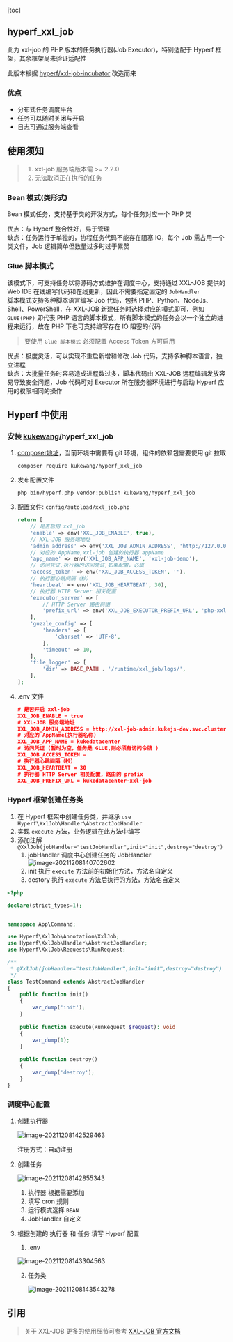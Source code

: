 [toc]



## hyperf_xxl_job

此为 xxl-job 的 PHP 版本的任务执行器(Job Executor)，特别适配于 Hyperf 框架，其余框架尚未验证适配性

此版本根据 [hyperf/xxl-job-incubator](https://github.com/hyperf/xxl-job-incubator) 改造而来

### 优点

- 分布式任务调度平台
- 任务可以随时关闭与开启
- 日志可通过服务端查看


## 使用须知

> 1. xxl-job 服务端版本需 >= 2.2.0
> 2. 无法取消正在执行的任务

### Bean 模式(类形式)

Bean 模式任务，支持基于类的开发方式，每个任务对应一个 PHP 类

优点：与 Hyperf 整合性好，易于管理   
缺点：任务运行于单独的，协程任务代码不能存在阻塞 IO，每个 Job 需占用一个类文件，Job 逻辑简单但数量过多时过于累赘

### Glue 脚本模式

该模式下，可支持任务以将源码方式维护在调度中心，支持通过 XXL-JOB 提供的 Web IDE 在线编写代码和在线更新，因此不需要指定固定的 `JobHandler`   
脚本模式支持多种脚本语言编写 Job 代码，包括 PHP、Python、NodeJs、Shell、PowerShell，在 XXL-JOB 新建任务时选择对应的模式即可，例如 `GLUE(PHP)` 即代表 PHP 语言的脚本模式，所有脚本模式的任务会以一个独立的进程来运行，故在 PHP 下也可支持编写存在 IO 阻塞的代码

> 要使用 `Glue 脚本模式` 必须配置 Access Token 方可启用

优点：极度灵活，可以实现不重启新增和修改 Job 代码，支持多种脚本语言，独立进程   
缺点：大批量任务时容易造成进程数过多，脚本代码由 XXL-JOB 远程编辑发放容易导致安全问题，Job 代码可对 Executor 所在服务器环境进行与启动 Hyperf 应用的权限相同的操作

## Hyperf 中使用

### 安装  [kukewang/](https://packagist.org/packages/kukewang/)hyperf_xxl_job

1. [composer地址](https://packagist.org/packages/kukewang/hyperf_xxl_job)，当前环境中需要有 git 环境，组件的依赖包需要使用 git 拉取

   `composer require kukewang/hyperf_xxl_job`

2. 发布配置文件

   `php bin/hyperf.php vendor:publish kukewang/hyperf_xxl_job`

3. 配置文件: `config/autoload/xxl_job.php`

   ```PHP
   return [
       // 是否启用 xxl_job
       'enable' => env('XXL_JOB_ENABLE', true),
       // XXL-JOB 服务端地址
       'admin_address' => env('XXL_JOB_ADMIN_ADDRESS', 'http://127.0.0.1:8080/xxl-job-admin'),
       // 对应的 AppName,xxl-job 创建的执行器 appName
       'app_name' => env('XXL_JOB_APP_NAME', 'xxl-job-demo'),
       // 访问凭证,执行器的访问凭证,如果配置，必填
       'access_token' => env('XXL_JOB_ACCESS_TOKEN', ''),
       // 执行器心跳间隔（秒）
       'heartbeat' => env('XXL_JOB_HEARTBEAT', 30),
       // 执行器 HTTP Server 相关配置
       'executor_server' => [
           // HTTP Server 路由前缀
           'prefix_url' => env('XXL_JOB_EXECUTOR_PREFIX_URL', 'php-xxl-job')
       ],
       'guzzle_config' => [
           'headers' => [
               'charset' => 'UTF-8',
           ],
           'timeout' => 10,
       ],
       'file_logger' => [
           'dir' => BASE_PATH . '/runtime/xxl_job/logs/',
       ],
   ];
   ```

4. .env 文件

   ```json
   # 是否开启 xxl-job
   XXL_JOB_ENABLE = true
   # XXL-JOB 服务端地址
   XXL_JOB_ADMIN_ADDRESS = http://xxl-job-admin.kukejs-dev.svc.cluster.local/xxl-job-admin
   # 对应的 AppName(执行器名称)
   XXL_JOB_APP_NAME = kukedatacenter
   # 访问凭证 (暂时为空，任务是 GLUE,则必须有访问令牌 )
   XXL_JOB_ACCESS_TOKEN =
   # 执行器心跳间隔（秒）
   XXL_JOB_HEARTBEAT = 30
   # 执行器 HTTP Server 相关配置，路由的 prefix
   XXL_JOB_PREFIX_URL = kukedatacenter-xxl-job
   ```



### Hyperf 框架创建任务类

1. 在 Hyperf 框架中创建任务类，并继承 `use Hyperf\XxlJob\Handler\AbstractJobHandler`
2. 实现 `execute` 方法，业务逻辑在此方法中编写
3. 添加注解 `@XxlJob(jobHandler="testJobHandler",init="init",destroy="destroy")`
    1. jobHandler 调度中心创建任务的 JobHandler![image-20211208140702602](https://cdn.learnku.com/uploads/images/202112/08/33853/PXnjbLBPGm.png!large)
    2. init 执行 `execute` 方法前的初始化方法，方法名自定义
    3. destory 执行 `execute` 方法后执行的方法，方法名自定义

```PHP
<?php

declare(strict_types=1);


namespace App\Command;

use Hyperf\XxlJob\Annotation\XxlJob;
use Hyperf\XxlJob\Handler\AbstractJobHandler;
use Hyperf\XxlJob\Requests\RunRequest;

/**
 * @XxlJob(jobHandler="testJobHandler",init="init",destroy="destroy")
 */
class TestCommand extends AbstractJobHandler
{
    public function init()
    {
        var_dump('init');
    }
    
    public function execute(RunRequest $request): void
    {
        var_dump(1);
    }
    
    public function destroy()
    {
        var_dump('destroy');
    }
}
```



### 调度中心配置

1. 创建执行器

   ![image-20211208142529463](https://cdn.learnku.com/uploads/images/202112/08/33853/2yMGpN7KNy.png!large)

   注册方式：自动注册

2. 创建任务

   ![image-20211208142855343](https://cdn.learnku.com/uploads/images/202112/08/33853/YZ98PIlnt3.png!large)

    1. 执行器 根据需要添加
    2. 填写 cron 规则
    3. 运行模式选择 `BEAN`
    4. JobHandler 自定义

3. 根据创建的 执行器 和 任务 填写 Hyperf 配置

    1. .env

   ![image-20211208143304563](https://cdn.learnku.com/uploads/images/202112/08/33853/0G8qpAui8n.png!large)

    2. 任务类

       ![image-20211208143543278](https://cdn.learnku.com/uploads/images/202112/08/33853/8TzB9Q0Ctu.png!large)



## 引用

> 关于 XXL-JOB 更多的使用细节可参考 [XXL-JOB 官方文档](https://www.xuxueli.com/xxl-job/#%E3%80%8A%E5%88%86%E5%B8%83%E5%BC%8F%E4%BB%BB%E5%8A%A1%E8%B0%83%E5%BA%A6%E5%B9%B3%E5%8F%B0XXL-JOB%E3%80%8B)

